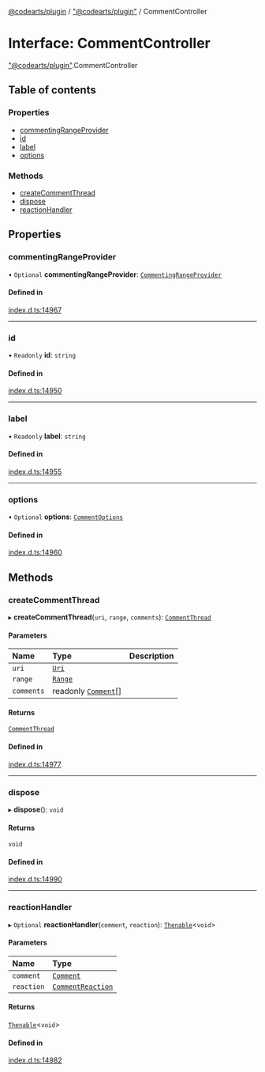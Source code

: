 [@codearts/plugin](../README.md) / ["@codearts/plugin"](../modules/_codearts_plugin_.md) / CommentController

# Interface: CommentController

["@codearts/plugin"](../modules/_codearts_plugin_.md).CommentController

## Table of contents

### Properties

- [commentingRangeProvider](codearts_plugin_.CommentController.md#commentingrangeprovider)
- [id](codearts_plugin_.CommentController.md#id)
- [label](codearts_plugin_.CommentController.md#label)
- [options](codearts_plugin_.CommentController.md#options)

### Methods

- [createCommentThread](codearts_plugin_.CommentController.md#createcommentthread)
- [dispose](codearts_plugin_.CommentController.md#dispose)
- [reactionHandler](codearts_plugin_.CommentController.md#reactionhandler)

## Properties

### commentingRangeProvider

• `Optional` **commentingRangeProvider**: [`CommentingRangeProvider`](codearts_plugin_.CommentingRangeProvider.md)

#### Defined in

[index.d.ts:14967](https://github.com/huaweicloud/cloudide-plugin-api/blob/84e382d/index.d.ts#L14967)

___

### id

• `Readonly` **id**: `string`

#### Defined in

[index.d.ts:14950](https://github.com/huaweicloud/cloudide-plugin-api/blob/84e382d/index.d.ts#L14950)

___

### label

• `Readonly` **label**: `string`

#### Defined in

[index.d.ts:14955](https://github.com/huaweicloud/cloudide-plugin-api/blob/84e382d/index.d.ts#L14955)

___

### options

• `Optional` **options**: [`CommentOptions`](codearts_plugin_.CommentOptions.md)

#### Defined in

[index.d.ts:14960](https://github.com/huaweicloud/cloudide-plugin-api/blob/84e382d/index.d.ts#L14960)

## Methods

### createCommentThread

▸ **createCommentThread**(`uri`, `range`, `comments`): [`CommentThread`](codearts_plugin_.CommentThread.md)

#### Parameters

| Name | Type | Description |
| :------ | :------ | :------ |
| `uri` | [`Uri`](../classes/codearts_plugin_.Uri.md) |  |
| `range` | [`Range`](../classes/codearts_plugin_.Range.md) |  |
| `comments` | readonly [`Comment`](codearts_plugin_.Comment.md)[] |  |

#### Returns

[`CommentThread`](codearts_plugin_.CommentThread.md)

#### Defined in

[index.d.ts:14977](https://github.com/huaweicloud/cloudide-plugin-api/blob/84e382d/index.d.ts#L14977)

___

### dispose

▸ **dispose**(): `void`

#### Returns

`void`

#### Defined in

[index.d.ts:14990](https://github.com/huaweicloud/cloudide-plugin-api/blob/84e382d/index.d.ts#L14990)

___

### reactionHandler

▸ `Optional` **reactionHandler**(`comment`, `reaction`): [`Thenable`](Thenable.md)<`void`\>

#### Parameters

| Name | Type |
| :------ | :------ |
| `comment` | [`Comment`](codearts_plugin_.Comment.md) |
| `reaction` | [`CommentReaction`](codearts_plugin_.CommentReaction.md) |

#### Returns

[`Thenable`](Thenable.md)<`void`\>

#### Defined in

[index.d.ts:14982](https://github.com/huaweicloud/cloudide-plugin-api/blob/84e382d/index.d.ts#L14982)
